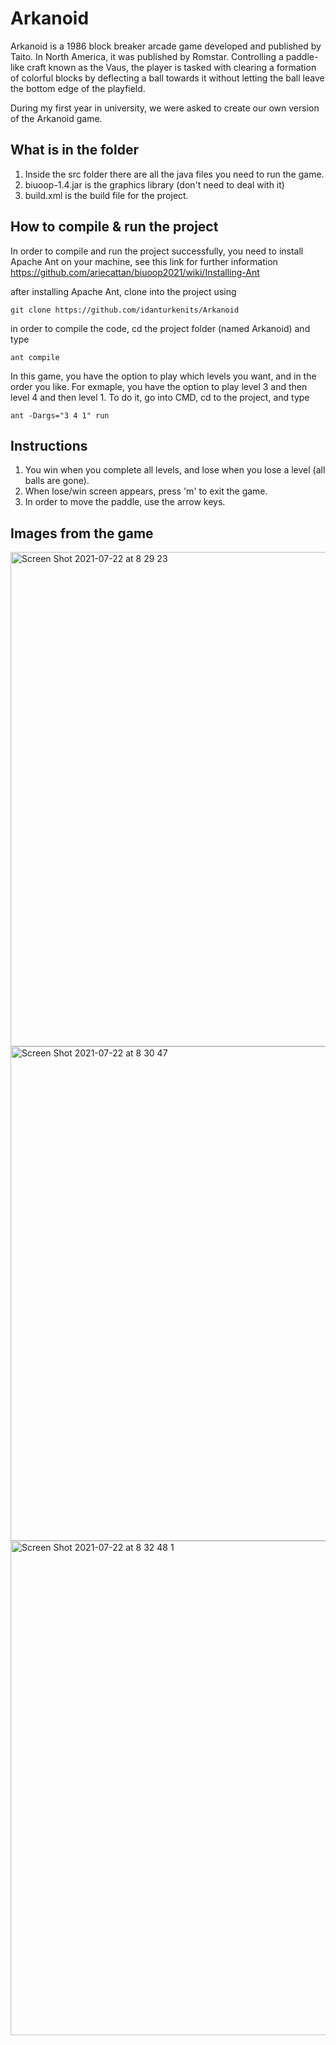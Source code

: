 # Arkanoid

Arkanoid is a 1986 block breaker arcade game developed and published by Taito. In North America, it was published by Romstar. Controlling a paddle-like craft known as the Vaus, the player is tasked with clearing a formation of colorful blocks by deflecting a ball towards it without letting the ball leave the bottom edge of the playfield.

During my first year in university, we were asked to create our own version of the Arkanoid game.

## What is in the folder
1. Inside the src folder there are all the java files you need to run the game.
2. biuoop-1.4.jar is the graphics library (don't need to deal with it)
3. build.xml is the build file for the project.

## How to compile & run the project
In order to compile and run the project successfully, you need to install Apache Ant on your machine, see this link for further information https://github.com/ariecattan/biuoop2021/wiki/Installing-Ant

after installing Apache Ant,  clone into the project using
```
git clone https://github.com/idanturkenits/Arkanoid
```
in order to compile the code, cd the project folder (named Arkanoid) and type
```
ant compile
```
In this game, you have the option to play which levels you want, and in the order you like.
For exmaple, you have the option to play level 3 and then level 4 and then level 1.
To do it, go into CMD, cd to the project, and type
```
ant -Dargs="3 4 1" run
```

## Instructions 
1. You win when you complete all levels, and lose when you lose a level (all balls are gone).
2. When lose/win screen appears, press 'm' to exit the game.
3. In order to move the paddle, use the arrow keys.

## Images from the game
<img width="791" alt="Screen Shot 2021-07-22 at 8 29 23" src="https://user-images.githubusercontent.com/60852129/126594968-43ecaa8d-1b4f-42ee-a6a5-e954c7e7d661.png">
<img width="791" alt="Screen Shot 2021-07-22 at 8 30 47" src="https://user-images.githubusercontent.com/60852129/126594993-1a4b08cc-34d2-4ed6-8562-a272f7f732f0.png">
<img width="791" alt="Screen Shot 2021-07-22 at 8 32 48 1" src="https://user-images.githubusercontent.com/60852129/126595002-103c9c22-73ca-4c31-a3ea-14b332a0bd8b.png">

